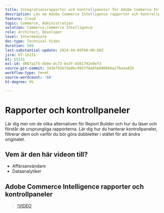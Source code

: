 ```yaml
---
title: Integrationsrapporter och kontrollpaneler för Adobe Commerce Intelligence
description: Läs om Adobe Commerce Intelligence rapporter och kontrollpanelshantering
feature: Cloud
topic: Commerce, Administration
solution: Commerce,Commerce Intelligence
role: Architect, Developer
level: Intermediate
doc-type: Technical Video
duration: 549
last-substantial-update: 2024-04-09T00:00:00Z
jira: KT-15231
kt: 15231
exl-id: d867a1f5-6b0e-4c73-be3f-8561792e0ef3
source-git-commit: 343bf9167de0bc9937f8485b89006ba276eda82b
workflow-type: tm+mt
source-wordcount: '68'
ht-degree: 0%

---
```


# Rapporter och kontrollpaneler

Lär dig mer om de olika alternativen för Report Builder och hur du läser och förstår de ursprungliga rapporterna. Lär dig hur du hanterar kontrollpaneler, filtrerar dem och varför du bör göra dubbletter i stället för att ändra originalet.

## Vem är den här videon till?

- Affärsanvändare
- Dataanalytiker

## Adobe Commerce Intelligence rapporter och kontrollpaneler

>[!VIDEO](https://video.tv.adobe.com/v/3428252?learn=on)
